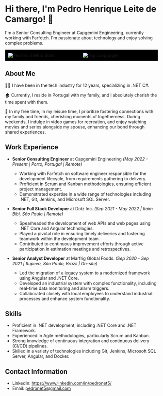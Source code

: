 # Hi there, I'm Pedro Henrique Leite de Camargo! 👋

I'm a Senior Consulting Engineer at Capgemini Engineering, currently working with Farfetch. I'm passionate about technology and enjoy solving complex problems.

<div style="display: flex; background-color: black; padding: 10px;">
    <div style="flex: 1; margin-right: 10px;">
        <img src="https://github-readme-stats.vercel.app/api?username=pedronet5" alt="Pedro's GitHub Stats" style="background-color: black;">
    </div>
    <div style="flex: 1;">
        <img src="https://github-readme-stats.vercel.app/api/top-langs/?username=pedronet5" alt="Top Languages" style="background-color: black;">
    </div>
</div>

## About Me

👨‍💻 I have been in the tech industry for 12 years, specializing in .NET C#.

🏠 Currently, I reside in Portugal with my family, and I absolutely cherish the time spent with them.

🌱 In my free time, In my leisure time, I prioritize fostering connections with my family and friends, cherishing moments of togetherness. During weekends, 
I indulge in video games for recreation, and enjoy watching movies and series alongside my spouse, enhancing our bond through shared experiences.

## Work Experience

- **Senior Consulting Engineer** at Capgemini Engineering
*(May 2022 - Present | Porto, Portugal | Remote)*
  - Working with Farfetch on software engineer responsible for the development lifecycle, from requirements gathering to delivery.
  - Proficient in Scrum and Kanban methodologies, ensuring efficient project management.
  - Demonstrated expertise in a wide range of technologies including .NET, Git, Jenkins, and Microsoft SQL Server.

- **Senior Full Stack Developer** at Dotz Inc.
*(Sep 2021 - May 2022 | Itaim Bibi, São Paulo | Remote)*
  - Spearheaded the development of web APIs and web pages using .NET Core and Angular technologies.
  - Played a pivotal role in ensuring timely deliveries and fostering teamwork within the development team.
  - Contributed to continuous improvement efforts through active participation in estimation meetings and retrospectives.
 
- **Senior Analyst Developer** at Marfrig Global Foods.
*(Sep 2020 - Sep 2021 | Itupeva, São Paulo, Brazil | On-site)*
  - Led the migration of a legacy system to a modernized framework using Angular and .NET Core.
  - Developed an industrial system with complex functionality, including real-time data monitoring and alarm triggers.
  - Collaborated closely with local employees to understand industrial processes and enhance system functionality.
 
## Skills

- Proficient in .NET development, including .NET Core and .NET Framework.
- Experienced in Agile methodologies, particularly Scrum and Kanban.
- Strong knowledge of continuous integration and continuous delivery (CI/CD) pipelines.
- Skilled in a variety of technologies including Git, Jenkins, Microsoft SQL Server, Angular, and Docker.

## Contact Information
- LinkedIn: https://www.linkedin.com/in/pedronet5/
- Email: pedronet5@gmail.com
